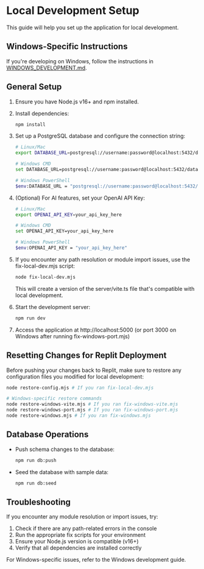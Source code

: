 # Local Development Setup

This guide will help you set up the application for local development.

## Windows-Specific Instructions

If you're developing on Windows, follow the instructions in [WINDOWS_DEVELOPMENT.md](./WINDOWS_DEVELOPMENT.md).

## General Setup

1. Ensure you have Node.js v16+ and npm installed.

2. Install dependencies:
   ```bash
   npm install
   ```

3. Set up a PostgreSQL database and configure the connection string:
   ```bash
   # Linux/Mac
   export DATABASE_URL=postgresql://username:password@localhost:5432/databasename
   
   # Windows CMD
   set DATABASE_URL=postgresql://username:password@localhost:5432/databasename
   
   # Windows PowerShell
   $env:DATABASE_URL = "postgresql://username:password@localhost:5432/databasename"
   ```

4. (Optional) For AI features, set your OpenAI API Key:
   ```bash
   # Linux/Mac
   export OPENAI_API_KEY=your_api_key_here
   
   # Windows CMD
   set OPENAI_API_KEY=your_api_key_here
   
   # Windows PowerShell
   $env:OPENAI_API_KEY = "your_api_key_here"
   ```

5. If you encounter any path resolution or module import issues, use the fix-local-dev.mjs script:
   ```bash
   node fix-local-dev.mjs
   ```
   This will create a version of the server/vite.ts file that's compatible with local development.

6. Start the development server:
   ```bash
   npm run dev
   ```

7. Access the application at http://localhost:5000 (or port 3000 on Windows after running fix-windows-port.mjs)

## Resetting Changes for Replit Deployment

Before pushing your changes back to Replit, make sure to restore any configuration files you modified for local development:

```bash
node restore-config.mjs # If you ran fix-local-dev.mjs

# Windows-specific restore commands
node restore-windows-vite.mjs # If you ran fix-windows-vite.mjs
node restore-windows-port.mjs # If you ran fix-windows-port.mjs
node restore-windows.mjs # If you ran fix-windows.mjs
```

## Database Operations

- Push schema changes to the database:
  ```bash
  npm run db:push
  ```

- Seed the database with sample data:
  ```bash
  npm run db:seed
  ```

## Troubleshooting

If you encounter any module resolution or import issues, try:

1. Check if there are any path-related errors in the console
2. Run the appropriate fix scripts for your environment
3. Ensure your Node.js version is compatible (v16+)
4. Verify that all dependencies are installed correctly

For Windows-specific issues, refer to the Windows development guide.